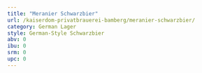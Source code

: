 ```yaml
---
title: "Meranier Schwarzbier"
url: /kaiserdom-privatbrauerei-bamberg/meranier-schwarzbier/
category: German Lager
style: German-Style Schwarzbier
abv: 0
ibu: 0
srm: 0
upc: 0
---
```


